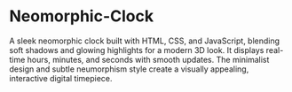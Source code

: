 # Neomorphic-Clock
A sleek neomorphic clock built with HTML, CSS, and JavaScript, blending soft shadows and glowing highlights for a modern 3D look. It displays real-time hours, minutes, and seconds with smooth updates. The minimalist design and subtle neumorphism style create a visually appealing, interactive digital timepiece.
